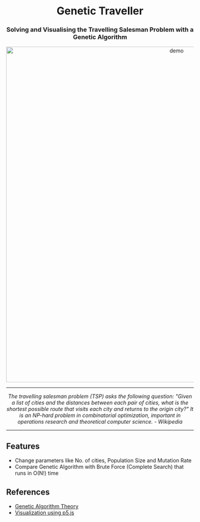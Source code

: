 <h1 align="center">Genetic Traveller</h1>
<h3 align="center">Solving and Visualising the Travelling Salesman Problem with a Genetic Algorithm</h3>
<p align="center">
<img width=900px src="demo.gif" alt="demo">
<p>
<hr>
<div align="center">
<em>The travelling salesman problem (TSP) asks the following question: "Given a list of cities and the distances between each pair of cities, what is the shortest possible route that visits each city and returns to the origin city?" It is an NP-hard problem in combinatorial optimization, important in operations research and theoretical computer science. - Wikipedia</em>
</div>
<hr>

## Features
* Change parameters like No. of cities, Population Size and Mutation Rate
* Compare Genetic Algorithm with Brute Force (Complete Search) that runs in O(N!) time

## References
* [Genetic Algorithm Theory](https://www.youtube.com/playlist?list=PLbMVogVj5nJQu5qwm-HmJgjmeGhsErvXD)
* [Visualization using p5.js](https://thecodingtrain.com/)
